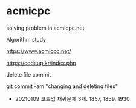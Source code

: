 # acmicpc
solving problem in acmicpc.net

Algorithm study 

https://www.acmicpc.net/

https://codeup.kr/index.php

delete file commit

git commit -am "changing and deleting files"

* 20210109 
코드업 재귀문제 3개. 1857, 1859, 1930
